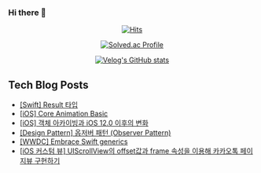 ### Hi there 👋

<!--
**loinsir/loinsir** is a ✨ _special_ ✨ repository because its `README.md` (this file) appears on your GitHub profile.

Here are some ideas to get you started:

- 🔭 I’m currently working on ...
- 🌱 I’m currently learning ...
- 👯 I’m looking to collaborate on ...
- 🤔 I’m looking for help with ...
- 💬 Ask me about ...
- 📫 How to reach me: ...
- 😄 Pronouns: ...
- ⚡ Fun fact: ...
-->
<div align=center>
  
[![Hits](https://hits.seeyoufarm.com/api/count/incr/badge.svg?url=https%3A%2F%2Fgithub.com%2Floinsir&count_bg=%2309EDEB&title_bg=%23555555&icon=&icon_color=%23E7E7E7&title=hits&edge_flat=false)](https://hits.seeyoufarm.com)
  
  
[![Solved.ac Profile](http://mazassumnida.wtf/api/v2/generate_badge?boj=a9327370)](https://solved.ac/a9327370/)
  
[![Velog's GitHub stats](https://velog-readme-stats.vercel.app/api?name=loinsir)](https://velog.io/@loinsir)
</div>


## Tech Blog Posts
* [[Swift] Result 타입](https://glassgow.tistory.com/38)
* [[iOS] Core Animation Basic](https://glassgow.tistory.com/37)
* [[iOS] 객체 아카이빙과 iOS 12.0 이후의 변화](https://glassgow.tistory.com/36)
* [[Design Pattern] 옵저버 패턴 (Observer Pattern)](https://glassgow.tistory.com/35)
* [[WWDC] Embrace Swift generics](https://glassgow.tistory.com/34)
* [[iOS 커스텀 뷰] UIScrollView의 offset값과 frame 속성을 이용해 카카오톡 페이지뷰 구현하기](https://glassgow.tistory.com/33)